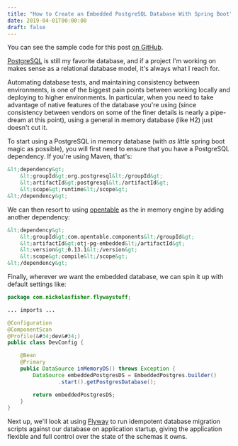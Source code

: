 ```yaml
---
title: "How to Create an Embedded PostgreSQL Database With Spring Boot"
date: 2019-04-01T00:00:00
draft: false
---
```


You can see the sample code for this post [on GitHub](https://github.com/nfisher23/postgres-flyway-example).

[PostgreSQL](https://www.postgresql.org/) is still my favorite database, and if a project I&#39;m working on makes sense as a relational database model, it&#39;s always what I reach for.

Automating database tests, and maintaining consistency between environments, is one of the biggest pain points between working locally and deploying to higher environments. In particular, when you need to take advantage of native features of the database you&#39;re using (since consistency between vendors on some of the finer details is nearly a pipe-dream at this point), using a general in memory database (like H2) just doesn&#39;t cut it.

To start using a PostgreSQL in memory database (with _as little_ spring boot magic as possible), you will first need to ensure that you have a PostgreSQL dependency. If you&#39;re using Maven, that&#39;s:

``` xml
&lt;dependency&gt;
    &lt;groupId&gt;org.postgresql&lt;/groupId&gt;
    &lt;artifactId&gt;postgresql&lt;/artifactId&gt;
    &lt;scope&gt;runtime&lt;/scope&gt;
&lt;/dependency&gt;
```

We can then resort to using [opentable](https://github.com/opentable/otj-pg-embedded) as the in memory engine by adding another dependency:

``` xml
&lt;dependency&gt;
    &lt;groupId&gt;com.opentable.components&lt;/groupId&gt;
    &lt;artifactId&gt;otj-pg-embedded&lt;/artifactId&gt;
    &lt;version&gt;0.13.1&lt;/version&gt;
    &lt;scope&gt;compile&lt;/scope&gt;
&lt;/dependency&gt;
```

Finally, wherever we want the embedded database, we can spin it up with default settings like:

``` java
package com.nickolasfisher.flywaystuff;

... imports ...

@Configuration
@ComponentScan
@Profile(&#34;dev&#34;)
public class DevConfig {

    @Bean
    @Primary
    public DataSource inMemoryDS() throws Exception {
        DataSource embeddedPostgresDS = EmbeddedPostgres.builder()
                .start().getPostgresDatabase();

        return embeddedPostgresDS;
    }
}

```

Next up, we&#39;ll look at using [Flyway](https://flywaydb.org/) to run idempotent database migration scripts against our database on application startup, giving the application flexible and full control over the state of the schemas it owns.


